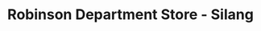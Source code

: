 ---
title: "Robinson Department Store - Silang"
url: /silang/robinson-department-store-silang/
shop: department store
---